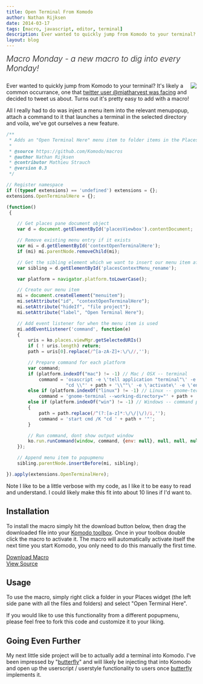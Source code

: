 ```yaml
---
title: Open Terminal From Komodo
author: Nathan Rijksen
date: 2014-03-17
tags: [macro, javascript, editor, terminal]
description: Ever wanted to quickly jump from Komodo to your terminal? It's likely a common occurrance, one that twitter user @mjatharvest was facing and decided to tweet us about. Turns out it's pretty easy to add with a macro!
layout: blog
---
```


<div class="centered">
<h2 style="font-weight: 300; margin: 10px 0 25px 0"><em>Macro Monday - a new macro to dig into every Monday!</em></h2>
</div>

<a href="/images/blog/2014-03/openterminal.png" class="lightbox">
    <img src="/images/blog/2014-03/openterminal_thumb.png" align="right"/>
</a>

Ever wanted to quickly jump from Komodo to your terminal? It's likely a common
occurrance, one that [twitter user @mjatharvest was facing][tweet] and decided to tweet
us about. Turns out it's pretty easy to add with a macro!

All I really had to do was inject a menu item into the relevant menupopup,
attach a command to it that launches a terminal in the selected directory and
voila, we've got ourselves a new feature.

```javascript
/**
 * Adds an "Open Terminal Here" menu item to folder items in the Places widget
 *
 * @source https://github.com/Komodo/macros
 * @author Nathan Rijksen
 * @contributor Mathieu Strauch
 * @version 0.3
 */

// Register namespace
if ((typeof extensions) == 'undefined') extensions = {};
extensions.OpenTerminalHere = {};

(function()
 {

    // Get places pane document object
    var d = document.getElementById('placesViewbox').contentDocument;

    // Remove existing menu entry if it exists
    var mi = d.getElementById('contextOpenTerminalHere');
    if (mi) mi.parentNode.removeChild(mi);

    // Get the sibling element which we want to insert our menu item after
    var sibling = d.getElementById('placesContextMenu_rename');

    var platform = navigator.platform.toLowerCase();

    // Create our menu item
    mi = document.createElement("menuitem");
    mi.setAttribute("id", "contextOpenTerminalHere");
    mi.setAttribute("hideIf", "file project");
    mi.setAttribute("label", "Open Terminal Here");

    // Add event listener for when the menu item is used
    mi.addEventListener('command', function(e)
    {
        uris = ko.places.viewMgr.getSelectedURIs()
        if ( ! uris.length) return;
        path = uris[0].replace(/^[a-zA-Z]+:\/\//,'');

        // Prepare command for each platform
        var command;
        if (platform.indexOf("mac") != -1) // Mac / OSX -- terminal
            command = 'osascript -e \'tell application "terminal"\' -e \'do script \
                      "cd \\"' + path + '\\""\' -e \'activate\' -e \'end tell\'';
        else if (platform.indexOf("linux") != -1) // Linux -- gnome-terminal
            command = 'gnome-terminal --working-directory="' + path + '"';
        else if (platform.indexOf("win") != -1) // Windows -- command prompt
        {
            path = path.replace(/^(?:[a-z]*:\/\/|\/)/i,'');
            command = 'start cmd /K "cd ' + path + '"';
        }

        // Run command, dont show output window
        ko.run.runCommand(window, command, {env: null}, null, null, null, true, 'no-console');
    });

    // Append menu item to popupmenu
    sibling.parentNode.insertBefore(mi, sibling);

}).apply(extensions.OpenTerminalHere);
```

Note I like to be a little verbose with my code, as I like it to be easy to read
and understand. I could likely make this fit into about 10 lines if I'd want to.

## Installation

To install the macro simply hit the download button below, then drag the downloaded
file into your [Komodo toolbox](/framed/?http://docs.activestate.com/komodo/8.5/toolbox.html).
Once in your toolbox double click the macro to activate it. The macro will
automatically activate itself the next time you start Komodo, you only need to
do this manually the first time.

<div class="inline centered">
<a href="/files/macros/Open_Terminal_Here.komodotool" class="button primary">
    <i class="icon icon-download"></i>
    Download Macro
</a>
<div class="spacer-half"></div>
<span>
    <i class="icon icon-github"></i>
    <a href="https://github.com/Komodo/macros/blob/master/Open_Terminal_Here.js" target="_blank">View Source</a>
</span>
</div>

## Usage

To use the macro, simply right click a folder in your Places widget (the left
side pane with all the files and folders) and select "Open Terminal Here".

If you would like to use this functionality from a different popupmenu, please feel
free to fork this code and customize it to your liking.

## Going Even Further

My next little side project will be to actually add a terminal into Komodo. I've
been impressed by "[butterfly]" and will likely be injecting that into Komodo and
open up the userscript / userstyle functionality to users once [butterfly] implements
it.

   [tweet]: https://twitter.com/mjatharvest/status/438733525332680705 "View the tweet that lead to this macro"
   [butterfly]: http://paradoxxxzero.github.io/2014/02/28/butterfly.html "butterfly your everyday terminal in your web browser"
